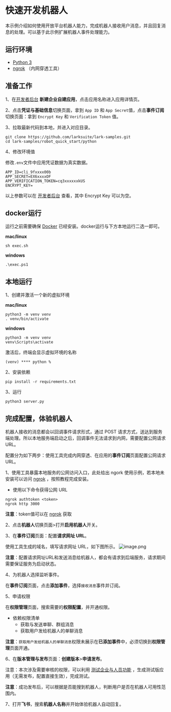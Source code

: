 # 快速开发机器人

本示例介绍如何使用开放平台机器人能力，完成机器人接收用户消息，并且回复消息的处理。可以基于此示例扩展机器人事件处理能力。

## 运行环境

- [Python 3](https://www.python.org/)
- [ngrok](https://ngrok.com/download) （内网穿透工具）

## 准备工作

1、在[开发者后台](https://open.feishu.cn/app/) **新建企业自建应用**，点击应用名称进入应用详情页。

2、点击**凭证与基础信息**切换页面，拿到 `App ID` 和 `App Secret`值，点击**事件订阅**切换页面：拿到 `Encrypt Key` 和 `Verification Token` 值。

3、拉取最新代码到本地，并进入对应目录。

  ```commandline
  git clone https://github.com/larksuite/lark-samples.git
  cd lark-samples/robot_quick_start/python
  ```

4、修改环境值

修改`.env`文件中应用凭证数据为真实数据。

  ```text
  APP_ID=cli_9fxxxx00b
  APP_SECRET=EX6xxxxOF
  APP_VERIFICATION_TOKEN=cq3xxxxxxkUS
  ENCRYPT_KEY=
  ```

以上参数可以在 [开发者后台](https://open.feishu.cn/app) 查看，其中 Encrypt Key 可以为空。

## docker运行

运行之前需要确保 [Docker](https://www.docker.com/) 已经安装。docker运行与下方本地运行二选一即可。

**mac/linux**

```commandline
sh exec.sh
```

**windows**

```
.\exec.ps1
```

## 本地运行

1、创建并激活一个新的虚拟环境

**mac/linux**

```commandline
python3 -m venv venv
. venv/bin/activate
```

**windows**

```commandline
python3 -m venv venv
venv\Scripts\activate
```

激活后，终端会显示虚拟环境的名称

```
(venv) **** python %
```

2、安装依赖

```
pip install -r requirements.txt
```     

3、运行

```
python3 server.py
```

## 完成配置，体验机器人

机器人接收的消息都会以回调事件请求形式，通过 POST 请求方式，送达到服务端处理。所以本地服务端启动之后，回调事件无法请求到内网，需要配置公网请求 URL。

配置分为如下两步：使用工具完成内网穿透、在应用的**事件订阅**页面配置公网请求 URL。

1、使用工具暴露本地服务的公网访问入口，此处给出 ngork 使用示例，若本地未安装可以访问 [ngrok](https://ngrok.com/download) ，按照教程完成安装。

- 使用以下命令获得公网 URL

```
ngrok authtoken <token>
ngrok http 3000
```

**注意**：token值可以在 [ngrok](https://dashboard.ngrok.com/signup) 获取

2、点击**机器人**切换页面>打开**启用机器人**开关。

3、在**事件订阅**页面：配置**请求网址 URL**。

使用工具生成的域名，填写请求网址 URL，如下图所示。
![image.png](https://sf3-cn.feishucdn.com/obj/open-platform-opendoc/336d89fde0b7a5313ce9f90951cce581_nupZP6M8bb.png)

**注意**：配置请求网址URL和发送消息给机器人，都会有请求到后端服务，请求期间需要保证服务为启动状态。

4、为机器人选择监听事件。

在**事件订阅**页面，点击**添加事件**，选择`接收消息`事件并订阅。

5、申请权限

在**权限管理**页面，搜索需要的**权限配置**，并开通权限。

- 依赖权限清单
    - 获取与发送单聊、群组消息
    - 获取用户发给机器人的单聊消息

**注意**：`获取用户发给机器人的单聊消息`权限未展示在**已添加事件**中，必须切换到**权限管理**页面开通。

6、在**版本管理与发布**页面：**创建版本**>**申请发布**。

注意：本次涉及需要审核的权限，可以利用 [测试企业与人员功能](https://open.feishu.cn/document/home/introduction-to-custom-app-development/testing-enterprise-and-personnel-functions)
，生成测试版应用（无需发布，配置直接生效），完成测试。

**注意**：成功发布后，可以根据是否能搜到机器人，判断用户是否在机器人可用性范围内。

7、打开**飞书**，搜索**机器人名称**并开始体验机器人自动回复。
